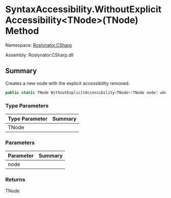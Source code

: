 # SyntaxAccessibility\.WithoutExplicitAccessibility\<TNode>\(TNode\) Method

Namespace: [Roslynator.CSharp](../../README.md)

Assembly: Roslynator\.CSharp\.dll

## Summary

Creates a new node with the explicit accessibility removed\.

```csharp
public static TNode WithoutExplicitAccessibility<TNode>(TNode node) where TNode : SyntaxNode
```

### Type Parameters

| Type Parameter | Summary |
| -------------- | ------- |
| TNode | |

### Parameters

| Parameter | Summary |
| --------- | ------- |
| node | |

### Returns

TNode




